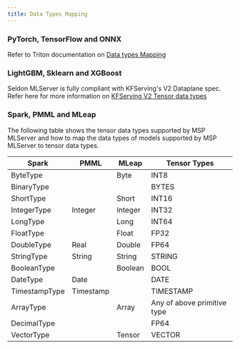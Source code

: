 ```yaml
---
title: Data Types Mapping
---
```


### PyTorch, TensorFlow and ONNX

Refer to Triton documentation on [Data types Mapping](https://github.com/triton-inference-server/server/blob/main/docs/model_configuration.md#datatypes)

### LightGBM, Sklearn and XGBoost

Seldon MLServer is fully compliant with KFServing's V2 Dataplane spec. Refer here for more information on [KFServing V2 Tensor data types](https://github.com/kubeflow/kfserving/blob/master/docs/predict-api/v2/required_api.md#tensor-data-types)

### Spark, PMML and MLeap

The following table shows the tensor data types supported by MSP MLServer and how to map the data types of models supported by MSP MLServer to tensor data types.

| Spark         | PMML      | MLeap   | Tensor Types                |
| ------------- | --------- | ------- | --------------------------- |
| ByteType      |           | Byte    | INT8                        |
| BinaryType    |           |         | BYTES                       |
| ShortType     |           | Short   | INT16                       |
| IntegerType   | Integer   | Integer | INT32                       |
| LongType      |           | Long    | INT64                       |
| FloatType     |           | Float   | FP32                        |
| DoubleType    | Real      | Double  | FP64                        |
| StringType    | String    | String  | STRING                      |
| BooleanType   |           | Boolean | BOOL                        |
| DateType      | Date      |         | DATE                        |
| TimestampType | Timestamp |         | TIMESTAMP                   |
| ArrayType     |           | Array   | Any of above primitive type |
| DecimalType   |           |         | FP64                        |
| VectorType    |           | Tensor  | VECTOR                      |

